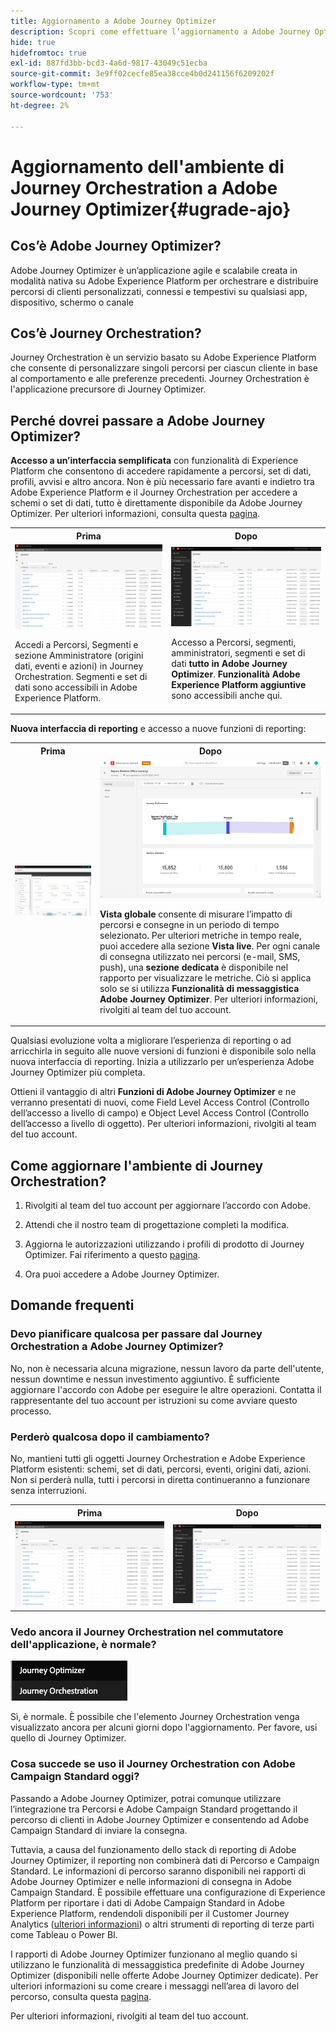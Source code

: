 ```yaml
---
title: Aggiornamento a Adobe Journey Optimizer
description: Scopri come effettuare l’aggiornamento a Adobe Journey Optimizer
hide: true
hidefromtoc: true
exl-id: 887fd3bb-bcd3-4a6d-9817-43049c51ecba
source-git-commit: 3e9ff02cecfe85ea38cce4b0d241156f6209202f
workflow-type: tm+mt
source-wordcount: '753'
ht-degree: 2%

---
```


# Aggiornamento dell&#39;ambiente di Journey Orchestration a Adobe Journey Optimizer{#ugrade-ajo}

## Cos’è Adobe Journey Optimizer?

Adobe Journey Optimizer è un’applicazione agile e scalabile creata in modalità nativa su Adobe Experience Platform per orchestrare e distribuire percorsi di clienti personalizzati, connessi e tempestivi su qualsiasi app, dispositivo, schermo o canale&#x200B;

## Cos’è Journey Orchestration?

Journey Orchestration è un servizio basato su Adobe Experience Platform che consente di personalizzare singoli percorsi per ciascun cliente in base al comportamento e alle preferenze precedenti. Journey Orchestration è l&#39;applicazione precursore di Journey Optimizer.

## Perché dovrei passare a Adobe Journey Optimizer?

**Accesso a un’interfaccia semplificata** con funzionalità di Experience Platform che consentono di accedere rapidamente a percorsi, set di dati, profili, avvisi e altro ancora. Non è più necessario fare avanti e indietro tra Adobe Experience Platform e il Journey Orchestration per accedere a schemi o set di dati, tutto è direttamente disponibile da Adobe Journey Optimizer. Per ulteriori informazioni, consulta questa [pagina](https://experienceleague.adobe.com/docs/journey-optimizer/using/get-started/user-interface.html).

<table>
<tr>
<th>Prima</th>
<th>Dopo</th>
</tr>
<tr>
<td><img src="../assets/migration-ajo-1.png"><p>Accedi a Percorsi, Segmenti e sezione Amministratore (origini dati, eventi e azioni) in Journey Orchestration. Segmenti e set di dati sono accessibili in Adobe Experience Platform. </p></td>
<td><img src="../assets/migration-ajo-2.png"><p>Accesso a Percorsi, segmenti, amministratori, segmenti e set di dati <strong>tutto in Adobe Journey Optimizer</strong>. <strong>Funzionalità Adobe Experience Platform aggiuntive</strong> sono accessibili anche qui.</p></td>
</tr>
</table>

**Nuova interfaccia di reporting** e accesso a nuove funzioni di reporting:

<table>
<tr>
<th>Prima</th>
<th>Dopo</th>
</tr>
<tr>
<td><img src="../assets/migration-ajo-5.png"></td>
<td><img src="../assets/migration-ajo-6.png"><p><strong>Vista globale</strong> consente di misurare l’impatto di percorsi e consegne in un periodo di tempo selezionato. Per ulteriori metriche in tempo reale, puoi accedere alla sezione <strong>Vista live</strong>. Per ogni canale di consegna utilizzato nei percorsi (e-mail, SMS, push), una <strong>sezione dedicata</strong> è disponibile nel rapporto per visualizzare le metriche. Ciò si applica solo se si utilizza <strong>Funzionalità di messaggistica Adobe Journey Optimizer</strong>. Per ulteriori informazioni, rivolgiti al team del tuo account.</p></td>
</tr>
</table>

Qualsiasi evoluzione volta a migliorare l’esperienza di reporting o ad arricchirla in seguito alle nuove versioni di funzioni è disponibile solo nella nuova interfaccia di reporting. Inizia a utilizzarlo per un’esperienza Adobe Journey Optimizer più completa.

Ottieni il vantaggio di altri **Funzioni di Adobe Journey Optimizer** e ne verranno presentati di nuovi, come Field Level Access Control (Controllo dell’accesso a livello di campo) e Object Level Access Control (Controllo dell’accesso a livello di oggetto). Per ulteriori informazioni, rivolgiti al team del tuo account.

## Come aggiornare l&#39;ambiente di Journey Orchestration?

1. Rivolgiti al team del tuo account per aggiornare l’accordo con Adobe.

1. Attendi che il nostro team di progettazione completi la modifica.

1. Aggiorna le autorizzazioni utilizzando i profili di prodotto di Journey Optimizer. Fai riferimento a questo [pagina](https://experienceleague.adobe.com/docs/journey-optimizer/using/administration/ootb-product-profiles.html?lang=it).

1. Ora puoi accedere a Adobe Journey Optimizer.

## Domande frequenti

### Devo pianificare qualcosa per passare dal Journey Orchestration a Adobe Journey Optimizer?

No, non è necessaria alcuna migrazione, nessun lavoro da parte dell&#39;utente, nessun downtime e nessun investimento aggiuntivo. È sufficiente aggiornare l&#39;accordo con Adobe per eseguire le altre operazioni. Contatta il rappresentante del tuo account per istruzioni su come avviare questo processo.

### Perderò qualcosa dopo il cambiamento?

No, mantieni tutti gli oggetti Journey Orchestration e Adobe Experience Platform esistenti: schemi, set di dati, percorsi, eventi, origini dati, azioni. Non si perderà nulla, tutti i percorsi in diretta continueranno a funzionare senza interruzioni.

<table>
<tr>
<th>Prima</th>
<th>Dopo</th>
</tr>
<tr>
<td><img src="../assets/migration-ajo-7.png"></td>
<td><img src="../assets/migration-ajo-8.png"></td>
</tr>
</table>

### Vedo ancora il Journey Orchestration nel commutatore dell&#39;applicazione, è normale?

![](../assets/migration-ajo-9.png)

Sì, è normale. È possibile che l&#39;elemento Journey Orchestration venga visualizzato ancora per alcuni giorni dopo l&#39;aggiornamento. Per favore, usi quello di Journey Optimizer.

### Cosa succede se uso il Journey Orchestration con Adobe Campaign Standard oggi?

Passando a Adobe Journey Optimizer, potrai comunque utilizzare l’integrazione tra Percorsi e Adobe Campaign Standard progettando il percorso di clienti in Adobe Journey Optimizer e consentendo ad Adobe Campaign Standard di inviare la consegna.

Tuttavia, a causa del funzionamento dello stack di reporting di Adobe Journey Optimizer, il reporting non combinerà dati di Percorso e Campaign Standard. Le informazioni di percorso saranno disponibili nei rapporti di Adobe Journey Optimizer e nelle informazioni di consegna in Adobe Campaign Standard. È possibile effettuare una configurazione di Experience Platform per riportare i dati di Adobe Campaign Standard in Adobe Experience Platform, rendendoli disponibili per il Customer Journey Analytics ([ulteriori informazioni](https://business.adobe.com/products/experience-platform/customer-journey-analytics.html)) o altri strumenti di reporting di terze parti come Tableau o Power BI.

I rapporti di Adobe Journey Optimizer funzionano al meglio quando si utilizzano le funzionalità di messaggistica predefinite di Adobe Journey Optimizer (disponibili nelle offerte Adobe Journey Optimizer dedicate). Per ulteriori informazioni su come creare i messaggi nell’area di lavoro del percorso, consulta questa [pagina](https://experienceleague.adobe.com/docs/journey-optimizer/using/messages/messages-in-journeys.html).

Per ulteriori informazioni, rivolgiti al team del tuo account.
